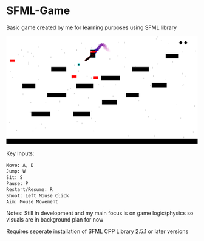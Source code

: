 # SFML-Game
Basic game created by me for learning purposes using SFML library

![](/resources/images/preview.png)

Key Inputs:
	
	Move: A, D
	Jump: W
	Sit: S
	Pause: P
	Restart/Resume: R
	Shoot: Left Mouse Click
	Aim: Mouse Movement


Notes: Still in development and my main focus is on game logic/physics so visuals are in background plan for now

Requires seperate installation of SFML CPP Library 2.5.1 or later versions
